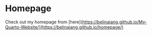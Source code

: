 # Homepage

Check out my homepage from [here](https://belinajang.github.io/My-Quarto-Website/](https://belinajang.github.io/homepage/)
